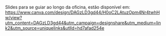 Slides para se guiar ao longo da oficina, estão disponível em: https://www.canva.com/design/DAGzLD3gd44/H0oC2LAtuzOpm4Nr4twhHw/view?utm_content=DAGzLD3gd44&utm_campaign=designshare&utm_medium=link2&utm_source=uniquelinks&utlId=hd7afad254e
